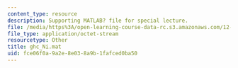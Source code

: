 ```yaml
---
content_type: resource
description: Supporting MATLAB? file for special lecture.
file: /media/https%3A/open-learning-course-data-rc.s3.amazonaws.com/12-808-introduction-to-observational-physical-oceanography-fall-2004/fce06f0a9a2e8e038a9b1fafced0ba50_ghc_Ni.mat
file_type: application/octet-stream
resourcetype: Other
title: ghc_Ni.mat
uid: fce06f0a-9a2e-8e03-8a9b-1fafced0ba50
---
```

